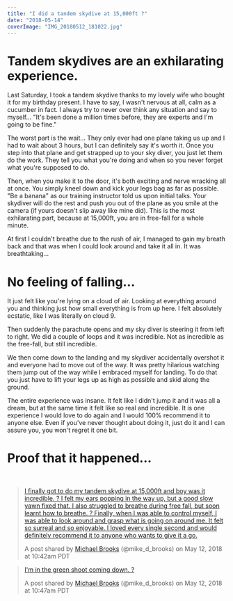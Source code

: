 ```yaml
---
title: "I did a tandem skydive at 15,000ft ?"
date: "2018-05-14"
coverImage: "IMG_20180512_181022.jpg"
---
```


# Tandem skydives are an exhilarating experience.

Last Saturday, I took a tandem skydive thanks to my lovely wife who bought it for my birthday present. I have to say, I wasn't nervous at all, calm as a cucumber in fact. I always try to never over think any situation and say to myself... "It's been done a million times before, they are experts and I'm going to be fine."

The worst part is the wait... They only ever had one plane taking us up and I had to wait about 3 hours, but I can definitely say it's worth it. Once you step into that plane and get strapped up to your sky diver, you just let them do the work. They tell you what you're doing and when so you never forget what you're supposed to do.

Then, when you make it to the door, it's both exciting and nerve wracking all at once. You simply kneel down and kick your legs bag as far as possible. "Be a banana" as our training instructor told us upon initial talks. Your skydiver will do the rest and push you out of the plane as you smile at the camera (if yours doesn't slip away like mine did). This is the most exhilarating part, because at 15,000ft, you are in free-fall for a whole minute.

At first I couldn't breathe due to the rush of air, I managed to gain my breath back and that was when I could look around and take it all in. It was breathtaking...

# No feeling of falling...

It just felt like you're lying on a cloud of air. Looking at everything around you and thinking just how small everything is from up here. I felt absolutely ecstatic, like I was literally on cloud 9.

Then suddenly the parachute opens and my sky diver is steering it from left to right. We did a couple of loops and it was incredible. Not as incredible as the free-fall, but still incredible.

We then come down to the landing and my skydiver accidentally overshot it and everyone had to move out of the way. It was pretty hilarious watching them jump out of the way while I embraced myself for landing. To do that you just have to lift your legs up as high as possible and skid along the ground.

The entire experience was insane. It felt like I didn't jump it and it was all a dream, but at the same time it felt like so real and incredible. It is one experience I would love to do again and I would 100% recommend it to anyone else. Even if you've never thought about doing it, just do it and I can assure you, you won't regret it one bit.

# Proof that it happened...

 

> [I finally got to do my tandem skydive at 15,000ft and boy was it incredible. ? I felt my ears popping in the way up, but a good slow yawn fixed that. I also struggled to breathe during free fall, but soon learnt how to breathe. ? Finally, when I was able to control myself, I was able to look around and grasp what is going on around me. It felt so surreal and so enjoyable. I loved every single second and would definitely recommend it to anyone who wants to give it a go.](https://www.instagram.com/p/Bir6jgcHRdb/)
> 
> A post shared by [Michael Brooks](https://www.instagram.com/mike_d_brooks/) (@mike\_d\_brooks) on May 12, 2018 at 10:42am PDT

<script async defer="" src="//www.instagram.com/embed.js"></script>

> [I'm in the green shoot coming down. ?](https://www.instagram.com/p/Bir65uYHWFi/)
> 
> A post shared by [Michael Brooks](https://www.instagram.com/mike_d_brooks/) (@mike\_d\_brooks) on May 12, 2018 at 10:47am PDT

<script async defer="" src="//www.instagram.com/embed.js"></script>
